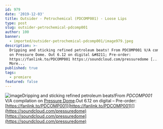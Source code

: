 ```yaml
---
id: 979
date: '2019-12-03'
title: Outsider - Petrochemical (PDCOMP001) - Loose Lips
type: post
slug: outsider-petrochemical-pdcomp001
author: 100
banner:
  - imported/outsider-petrochemical-pdcomp001/image979.jpeg
description: >-
  Dripping and sticking refined petroleum beats! From PDCOMP001 V/A compilation
  on Pressure Dome. Out 6.12 on digital &#8211; Pre-order:
  https://fanlink.to/PDCOMP001 https://soundcloud.com/pressuredome [...]Read
  More...
published: true
tags:
  - premiere
featured: false
---
```

![image](../imported/outsider-petrochemical-pdcomp001/image979.jpeg)Dripping and sticking refined petroleum beats!From _PDCOMP001_ V/A compilation on [Pressure Dome](https://pressuredome.bandcamp.com/).Out 6.12 on digital – Pre-order: [](https://fanlink.to/PDCOMP001)[https://fanlink.to/PDCOMP001](https://fanlink.to/PDCOMP001)[](https://soundcloud.com/pressuredome)[https://soundcloud.com/pressuredome](https://soundcloud.com/pressuredome)